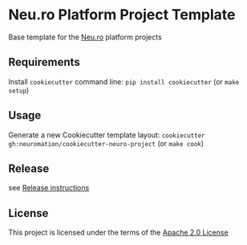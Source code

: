 Neu.ro Platform Project Template
===============================

Base template for the [Neu.ro](https://neu.ro) platform projects

Requirements
------------
Install `cookiecutter` command line: `pip install cookiecutter` (or `make setup`)

Usage
-----
Generate a new Cookiecutter template layout: `cookiecutter gh:neuromation/cookiecutter-neuro-project` (or `make cook`)    

Release
-------
see [Release instructions](/RELEASE.md)

License
-------
This project is licensed under the terms of the [Apache 2.0 License](/LICENSE)
